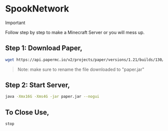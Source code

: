 # SpookNetwork
> [!IMPORTANT]
> Follow step by step to make a Minecraft Server or you will mess up.

## Step 1: Download Paper,
```bash
wget https://api.papermc.io/v2/projects/paper/versions/1.21/builds/130/downloads/paper-1.21-130.jar
```
> Note: make sure to rename the file downloaded to "paper.jar"
## Step 2: Start Server,
```bash
java -Xmx16G -Xms4G -jar paper.jar --nogui
```
## To Close Use,
```bash
stop
```
